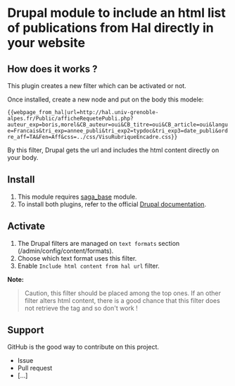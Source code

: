 # Drupal module to include an html list of publications from Hal directly in your website #

## How does it works ? ##

This plugin creates a new filter which can be activated or not.

Once installed, create a new node and put on the body this modele:

`{{webpage_from_hal|url=http://hal.univ-grenoble-alpes.fr/Public/afficheRequetePubli.php?auteur_exp=boris,morel&CB_auteur=oui&CB_titre=oui&CB_article=oui&langue=Francais&tri_exp=annee_publi&tri_exp2=typdoc&tri_exp3=date_publi&ordre_aff=TA&Fen=Aff&css=../css/VisuRubriqueEncadre.css}}`

By this filter, Drupal gets the url and includes the html content directly on your body.

## Install ##
  1. This module requires [saga_base](https://github.com/Saga-UGA/saga_base) module.
  1. To install both plugins, refer to the official [Drupal documentation](https://drupal.org/node/895232).

## Activate ##
  1. The Drupal filters are managed on `text formats` section (/admin/config/content/formats).
  1. Choose which text format uses this filter.
  1. Enable `Include html content from hal url` filter.

**Note:**
> Caution, this filter should be placed among the top ones. If an other filter alters html content, there is a good chance that this filter does not retrieve the tag and so don't work !  
  
## Support ##

GitHub is the good way to contribute on this project.
  - Issue
  - Pull request
  - [...]

